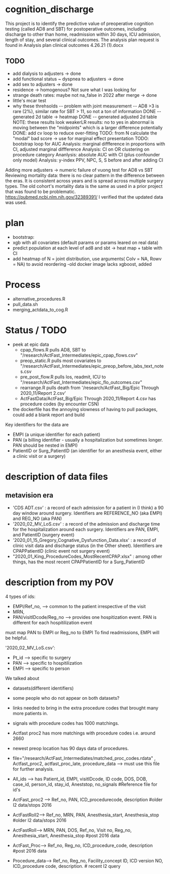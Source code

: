 # cognition_discharge
This project is to identify the predictive value of preoperative cognition testing (called AD8 and SBT) for postoperative outcomes, including discharge to other than home, readmission within 30 days, ICU admission, length of stay, and several clinical outcomes. The analysis plan request is found in Analysis plan clinical outcomes 4.26.21 (1).docx


## TODO
- add dialysis to adjusters -> done
- add functional status ~ dyspnea to adjusters -> done
- add sex to adjusters -> done
- residence -> homogenous? Not sure what I was looking for
- strange death rates: maybe not na_false in 2022 after merge -> done
- little's mcar test
- why these threhsolds
  -- problem with joint measurement
  -- AD8 >3 is rare (2%), similar rate for SBT > 11, so not a ton of information
  DONE -- generated 2d table -> heatmap
  DONE -- generated adjusted 2d table
  NOTE: these results look weakerLR results: no to yes in abnormal is moving between the "midpoints" which is a larger difference potentially
  DONE: add cv loop to reduce over-fitting
  TODO: from N calculate the "modal" bad score -> use for marginal effect presentation
  TODO: bootstrap loop for AUC
Analysis: marginal diffference in proportions with CI, adjusted marginal diffference
Analysis: CI on OR clustering on procedure category
Ananlysis: absolute AUC with CI (plus confounder only model)
Analysis: y-index PPV, NPC, S, S before and after adding CI

Adding more adjusters -> numeric failure of vuong test for AD8 vs SBT
Reviewing mortality data: there is no clear pattern in the difference between the eras. It is consistent across years and is spread across multiple surgery types. The old cohort's mortality data is the same as used in a prior project that was found to be problematic. https://pubmed.ncbi.nlm.nih.gov/32389391/  I verified that the updated data was used.
 
# plan
- bootstrap:
- xgb with all covariates (default params or params leared on real data)
- predict population at each level of ad8 and sbt -> heat map + table with CI
- add heatmap of N = joint distribution, use arguments( Colv = NA, Rowv = NA) to avoid reordering
-old docker image lacks xgboost, added



# Process
- alternative_procedures.R
- pull_data.sh
- merging_actdata_to_cog.R 

# Status / TODO
- peek at epic data
    - cpap_flows.R pulls AD8, SBT to "/research/ActFast_Intermediates/epic_cpap_flows.csv"
    - preop_static.R pulls most covariates to "/research/ActFast_Intermediates/epic_preop_before_labs_text_notes.csv
    - pre_post_flow.R pulls los, readmit, ICU to "/research/ActFast_Intermediates/epic_flo_outcomes.csv"
    - rearrange.R pulls death from '/research/ActFast_Big/Epic Through 2020_11/Report 2.csv'
    - ActFastData/ActFast_Big/Epic Through 2020_11/Report 4.csv has procedure codes (by encounter CSN)
- the dockerfile has the annoying slowness of having to pull packages, could add a blank report and build

Key identifiers for the data are 
- EMPI (a unique identifier for each patient)
- PAN (a billing identifier - usually a hospitalization but sometimes longer. PAN should be nested in EMPI)
- PatientID or Surg_PatientID (an identifier for an anesthesia event, either a clinic visit or a surgery)

# description of data files
## metavision era
- 'CDS ADT.csv' : a record of each admission for a patient in (I think) a 90 day window around surgery. Identifiers are REFERENCE_NO (aka EMPI) and REG_NO (aka PAN)
- '2020_02_MV_LoS.csv' : a record of the admission and discharge time for the hospitalization around each surgery. Identifiers are PAN, EMPI, and PatientID (surgery event)
- '2020_01_15_Gregory_Cognative_Dysfunction_Data.xlsx' : a record of clinic visit data and discharge status (in the Other sheet). Identifiers are CPAPPatientID (clinic event not surgery event)
- "2020_01_King_ProcedureCodes_MostRecentCPAP.xlsx" : among other things, has the most recent CPAPPatientID for a Surg_PatientID


# description from my POV
4 types of ids: 
- EMPI/Ref_no, --> common to the patient irrespective of the visit
- MRN, 
- PAN/visitIDcode/Reg_no --> provides one hospitization event. PAN is different for each hospitilization event

must map PAN to EMPI or Reg_no to EMPI
To find readmissions, EMPI will be helpful.

'2020_02_MV_LoS.csv':  
- Pt_id --> specific to surgery
- PAN --> specific to hospitilization
- EMPI --> specific to person

We talked about 
- datasets(different identifiers)
- some people who do not appear on both datasets?
- links needed to bring in the extra procedure codes that brought many more patients in.

- signals with procedure codes has 1000 matchings.
- Actfast proc2 has more matchings with procedure codes i.e. around 2660
- newest preop location has 90 days data of procedures.
- file="/research/ActFast_Intermediates/matched_proc_codes.rdata" , Actfast_proc2, actfast_proc_late, procedure_data --> must use this file for further analysis.

- All_ids --> has Patient_id, EMPI, visitIDcode, ID code, DOS, DOB, case_id, person_id, stay_id, Aneststop, no_signals #Reference file for id's
- ActFast_proc2 --> Ref_no, PAN, ICD_procedurecode, description #older I2 data/stops 2016
- ActFastRoll2--> Ref_no, MRN, PAN, Anesthesia_start, Anesthesia_stop #older I2 data/stops 2016
- ActFastRoll--> MRN, PAN, DOS, Ref_no, Visit no, Reg_no, Anesthesia_start, Anesthesia_stop #post 2016 data
- ActFast_Proc--> Ref_no, Reg_no, ICD_procedure_code, description #post 2016 data
- Procedure_data--> Ref_no, Reg_no, Facility_concept ID, ICD version NO, ICD_procedure code, description. # recent I2 query

